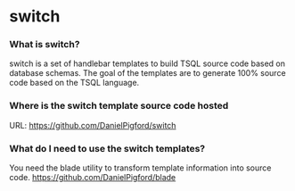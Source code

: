# switch #

### What is switch?

switch is a set of handlebar templates to build TSQL source code based on database schemas.  The goal of the templates are to generate 100% source code based on the TSQL language.  

### Where is the switch template source code hosted

URL: https://github.com/DanielPigford/switch

### What do I need to use the switch templates?

You need the blade utility to transform template information into source code.  https://github.com/DanielPigford/blade

